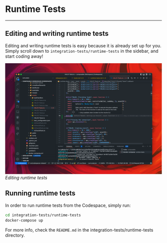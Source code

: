 # Runtime Tests

---

## Editing and writing runtime tests

Editing and writing runtime tests is easy because it is already set up for you. Simply scroll down to `integration-tests/runtime-tests` in the sidebar, and start coding away!

![Editing runtime tests](./../editing-runtime-tests.png)
*Editing runtime tests*

## Running runtime tests

In order to run runtime tests from the Codespace, simply run:

```bash
cd integration-tests/runtime-tests
docker-compose up
```

For more info, check the `README.md` in the integration-tests/runtime-tests directory.

